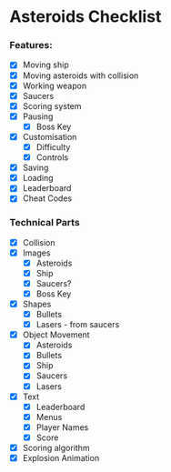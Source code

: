 # Asteroids Checklist

### Features:
- [x] Moving ship
- [x] Moving asteroids with collision
- [x] Working weapon
- [x] Saucers
- [x] Scoring system
- [x] Pausing
  - [x] Boss Key
- [x] Customisation
  - [x] Difficulty
  - [x] Controls
- [x] Saving
- [x] Loading
- [x] Leaderboard
- [x] Cheat Codes

### Technical Parts
- [x] Collision
- [x] Images
  - [x] Asteroids
  - [x] Ship
  - [x] Saucers?
  - [x] Boss Key
- [x] Shapes
  - [x] Bullets
  - [x] Lasers - from saucers
- [x] Object Movement
  - [x] Asteroids
  - [x] Bullets
  - [x] Ship
  - [x] Saucers
  - [x] Lasers
- [x] Text
  - [x] Leaderboard
  - [x] Menus
  - [x] Player Names
  - [x] Score
- [x] Scoring algorithm
- [x] Explosion Animation
